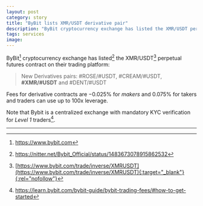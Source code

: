 ```yaml
---
layout: post
category: story
title: "ByBit lists XMR/USDT derivative pair"
description: "ByBit cryptocurrency exchange has listed the XMR/USDT perpetual futures contract on their trading platform."
tags: services
image: 
---
```


ByBit[^1] cryptocurrency exchange has listed[^2] the XMR/USDT[^3] perpetual futures contract on their trading platform:

> New Derivatives pairs: #ROSE/#USDT, #CREAM/#USDT, **#XMR/#USDT** and #DENT/#USDT

Fees for derivative contracts are −0.025% for *makers* and 0.075% for takers and traders can use up to 100x leverage.

Note that Bybit is a centralized exchange with mandatory KYC verification for *Level 1* traders[^4].

---

[^1]: https://www.bybit.com
[^2]: https://nitter.net/Bybit_Official/status/1483673078915862532
[^3]: [https://www.bybit.com/trade/inverse/XMRUSDT](https://www.bybit.com/trade/inverse/XMRUSDT){:target="_blank"}{:rel="nofollow"}
[^4]: https://learn.bybit.com/bybit-guide/bybit-trading-fees/#how-to-get-started
